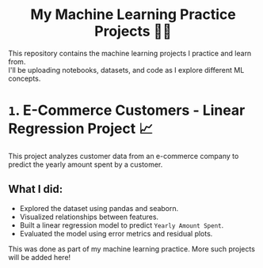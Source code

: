 <h1 align="center">My Machine Learning Practice Projects 📘🤖</h1>

This repository contains the machine learning projects I practice and learn from.  
I'll be uploading notebooks, datasets, and code as I explore different ML concepts.

#  `1`. E-Commerce Customers - Linear Regression Project 📈

This project analyzes customer data from an e-commerce company to predict the yearly amount spent by a customer.

## What I did:
- Explored the dataset using pandas and seaborn.
- Visualized relationships between features.
- Built a linear regression model to predict `Yearly Amount Spent`.
- Evaluated the model using error metrics and residual plots.

This was done as part of my machine learning practice. More such projects will be added here!
